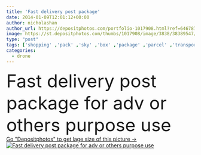 ```yaml
---
title: 'Fast delivery post package'
date: 2014-01-09T12:01:12+00:00
author: nicholashan
author_url: https://depositphotos.com/portfolio-1017908.html?ref=64678756
image: https://st.depositphotos.com/thumbs/1017908/image/3838/38389547/api_thumb_450.jpg?forcejpeg=true
type: "post"
tags: ['shopping' ,'pack' ,'sky' ,'box' ,'package' ,'parcel' ,'transport' ,'cardboard' ,'carton' ,'packaging' ,'brown' ,'remote' ,'fast' ,'shipment' ,'delivery' ,'fly' ,'order' ,'control' ,'propeller' ,'helicopter' ,'Packet' ,'commerce' ,'airplane' ,'mail' ,'post' ,'deliver' ,'sending' ,'Taiwan' ,'drone' ,'despatch' ,'unmanned' ,'uav' ,'multicopter' ]
categories: 
  - drone
---
```

<div aling="center">
            <font size="60"> Fast delivery post package for adv or others purpose use</font>   
</div>
<div>
    <a href='https://depositphotos.com/38389547/stock-photo-fast-delivery-post-package.html?ref=64678756' target=_blank > Go "Depositphotos" to get lage size of this picture ->
        <img href='https://depositphotos.com/38389547/stock-photo-fast-delivery-post-package.html?ref=64678756' src='https://st.depositphotos.com/1017908/3838/i/950/depositphotos_38389547-stock-photo-fast-delivery-post-package.jpg?forcejpeg=true' alt='Fast delivery post package for adv or others purpose use' >
    </a>
</div>

